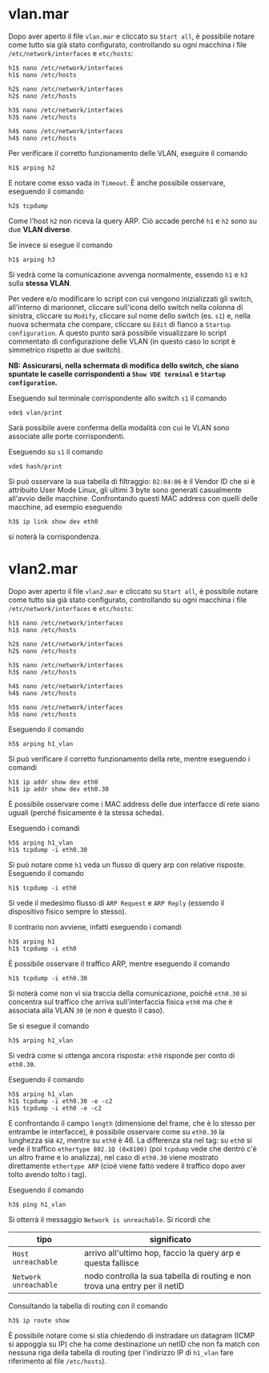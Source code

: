 # vlan.mar

Dopo aver aperto il file `vlan.mar` e cliccato su `Start all`, è possibile notare come tutto sia già stato configurato, controllando su ogni macchina i file `/etc/network/interfaces` e `etc/hosts`:
```
h1$ nano /etc/network/interfaces
h1$ nano /etc/hosts

h2$ nano /etc/network/interfaces
h2$ nano /etc/hosts

h3$ nano /etc/network/interfaces
h3$ nano /etc/hosts

h4$ nano /etc/network/interfaces
h4$ nano /etc/hosts
```

Per verificare il corretto funzionamento delle VLAN, eseguire il comando
```
h1$ arping h2
```
E notare come esso vada in `Timeout`. È anche possibile osservare, eseguendo il comando
```
h2$ tcpdump
```
Come l'host `h2` non riceva la query ARP. Ciò accade perché `h1` e `h2` sono su due **VLAN diverse**.

Se invece si esegue il comando
```
h1$ arping h3
```
Si vedrà come la comunicazione avvenga normalmente, essendo `h1` e `h3` sulla **stessa VLAN**.

Per vedere e/o modificare lo script con cui vengono inizializzati gli switch, all'interno di marionnet, cliccare sull'icona dello switch nella colonna di sinistra, cliccare su `Modify`, cliccare sul nome dello switch (es. `s1`) e, nella nuova schermata che compare, cliccare su `Edit` di fianco a `Startup configuration`. A questo punto sarà possibile visualizzare lo script commentato di configurazione delle VLAN (in questo caso lo script è simmetrico rispetto ai due switch).

**NB: Assicurarsi, nella schermata di modifica dello switch, che siano spuntate le caselle corrispondenti a `Show VDE terminal` e `Startup configuration`.**

Eseguendo sul terminale corrispondente allo switch `s1` il comando
```
vde$ vlan/print
```
Sarà possibile avere conferma della modalità con cui le VLAN sono associate alle porte corrispondenti.

Eseguendo su `s1` il comando
```
vde$ hash/print
```
Si può osservare la sua tabella di filtraggio: `02:04:06` è il Vendor ID che si è attribuito User Mode Linux, gli ultimi 3 byte sono generati casualmente all'avvio delle macchine. Confrontando questi MAC address con quelli delle macchine, ad esempio eseguendo
```
h3$ ip link show dev eth0
```
si noterà la corrispondenza.

# vlan2.mar

Dopo aver aperto il file `vlan2.mar` e cliccato su `Start all`, è possibile notare come tutto sia già stato configurato, controllando su ogni macchina i file `/etc/network/interfaces` e `etc/hosts`:
```
h1$ nano /etc/network/interfaces
h1$ nano /etc/hosts

h2$ nano /etc/network/interfaces
h2$ nano /etc/hosts

h3$ nano /etc/network/interfaces
h3$ nano /etc/hosts

h4$ nano /etc/network/interfaces
h4$ nano /etc/hosts

h5$ nano /etc/network/interfaces
h5$ nano /etc/hosts
```

Eseguendo il comando
```
h5$ arping h1_vlan
```
Si può verificare il corretto funzionamento della rete, mentre eseguendo i comandi
```
h1$ ip addr show dev eth0
h1$ ip addr show dev eth0.30
```
È possibile osservare come i MAC address delle due interfacce di rete siano uguali (perché fisicamente è la stessa scheda).

Eseguendo i comandi 
```
h5$ arping h1_vlan
h1$ tcpdump -i eth0.30
```
Si può notare come `h1` veda un flusso di query arp con relative risposte. Eseguendo il comando
```
h1$ tcpdump -i eth0
```
Si vede il medesimo flusso di `ARP Request` e `ARP Reply` (essendo il dispositivo fisico sempre lo stesso).

Il contrario non avviene, infatti eseguendo i comandi
```
h3$ arping h1
h1$ tcpdump -i eth0
```
È possibile osservare il traffico ARP, mentre eseguendo il comando
```
h1$ tcpdump -i eth0.30
```
Si noterà come non vi sia traccia della comunicazione, poiché `eth0.30` si concentra sul traffico che arriva sull'interfaccia fisica `eth0` ma che è associata alla VLAN `30` (e non è questo il caso).

Se si esegue il comando
```
h3$ arping h1_vlan
```
Si vedrà come si ottenga ancora risposta: `eth0` risponde per conto di `eth0.30`.

Eseguendo il comando
```
h5$ arping h1_vlan
h1$ tcpdump -i eth0.30 -e -c2
h1$ tcpdump -i eth0 -e -c2
```
E confrontando il campo `length` (dimensione del frame, che è lo stesso per entrambe le interfacce), è possibile osservare come su `eth0.30` la lunghezza sia `42`, mentre su `eth0` è 46. La differenza sta nel tag: su `eth0` si vede il traffico `ethertype 802.1Q (0x8100)` (poi `tcpdump` vede che dentro c'è un altro frame e lo analizza), nel caso di `eth0.30` viene mostrato direttamente `ethertype ARP` (cioè viene fatto vedere il traffico dopo aver tolto avendo tolto i tag).

Eseguendo il comando
```
h3$ ping h1_vlan
```
Si otterrà il messaggio `Network is unreachable`. Si ricordi che

| tipo                  | significato                                                                 |
| --------------------- | --------------------------------------------------------------------------- |
| `Host unreachable`    | arrivo all'ultimo hop, faccio la query arp e questa fallisce                |
| `Network unreachable` | nodo controlla la sua tabella di routing e non trova una entry per il netID |

Consultando la tabella di routing con il comando
```
h3$ ip route show
```
È possibile notare come si stia chiedendo di instradare un datagram (ICMP si appoggia su IP) che ha come destinazione un netID che non fa match con nessuna riga della tabella di routing (per l'indirizzo IP di `h1_vlan` fare riferimento al file `/etc/hosts`).
